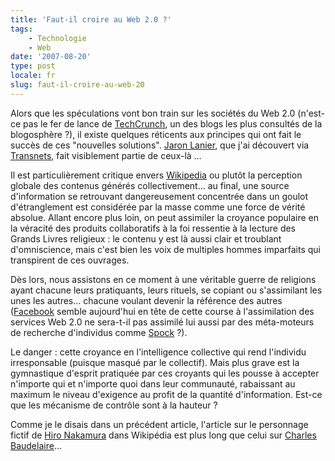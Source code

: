 ```yaml
---
title: 'Faut-il croire au Web 2.0 ?'
tags:
    - Technologie
    - Web
date: '2007-08-20'
type: post
locale: fr
slug: faut-il-croire-au-web-20
---
```


Alors que les spéculations vont bon train sur les sociétés du Web 2.0 (n'est-ce pas le fer de lance de [TechCrunch](http://techcrunch.com/europe/), un des blogs les plus consultés de la blogosphère ?), il existe quelques réticents aux principes qui ont fait le succès de ces "nouvelles solutions". [Jaron Lanier](http://edge.org/3rd_culture/lanier06/lanier06_index.html), que j'ai découvert via [Transnets](http://pisani.blog.lemonde.fr/2007/08/16/contre-web2-jaron-lanier/), fait visiblement partie de ceux-là …

Il est particulièrement critique envers [Wikipedia](http://www.wikipedia.fr/) ou plutôt la perception globale des contenus générés collectivement… au final, une source d'information se retrouvant dangereusement concentrée dans un goulot d'étranglement est considérée par la masse comme une force de vérité absolue. Allant encore plus loin, on peut assimiler la croyance populaire en la véracité des produits collaboratifs à la foi ressentie à la lecture des Grands Livres religieux&nbsp;: le contenu y est là aussi clair et troublant d'omniscience, mais c'est bien les voix de multiples hommes imparfaits qui transpirent de ces ouvrages.

Dès lors, nous assistons en ce moment à une véritable guerre de religions ayant chacune leurs pratiquants, leurs rituels, se copiant ou s'assimilant les unes les autres… chacune voulant devenir la référence des autres ([Facebook](http://www.facebook.com/) semble aujourd'hui en tête de cette course à l'assimilation des services Web 2.0 ne sera-t-il pas assimilé lui aussi par des méta-moteurs de recherche d'individus comme [Spock](http://www.zabasearch.com)&nbsp;?).

Le danger&nbsp;: cette croyance en l'intelligence collective qui rend l'individu irresponsable (puisque masqué par le collectif). Mais plus grave est la gymnastique d'esprit pratiquée par ces croyants qui les pousse à accepter n'importe qui et n'importe quoi dans leur communauté, rabaissant au maximum le niveau d'exigence au profit de la quantité d'information. Est-ce que les mécanisme de contrôle sont à la hauteur ?

Comme je le disais dans un précédent article, l'article sur le personnage fictif de [Hiro Nakamura](http://en.wikipedia.org/wiki/Hiro_Nakamura) dans Wikipédia est plus long que celui sur [Charles Baudelaire](http://fr.wikipedia.org/wiki/Charles_Baudelaire)…
